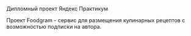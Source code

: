 Дипломный проект Яндекс Практикум

Проект Foodgram - сервис для размещения кулинарных рецептов с возможностью подписки на автора.
